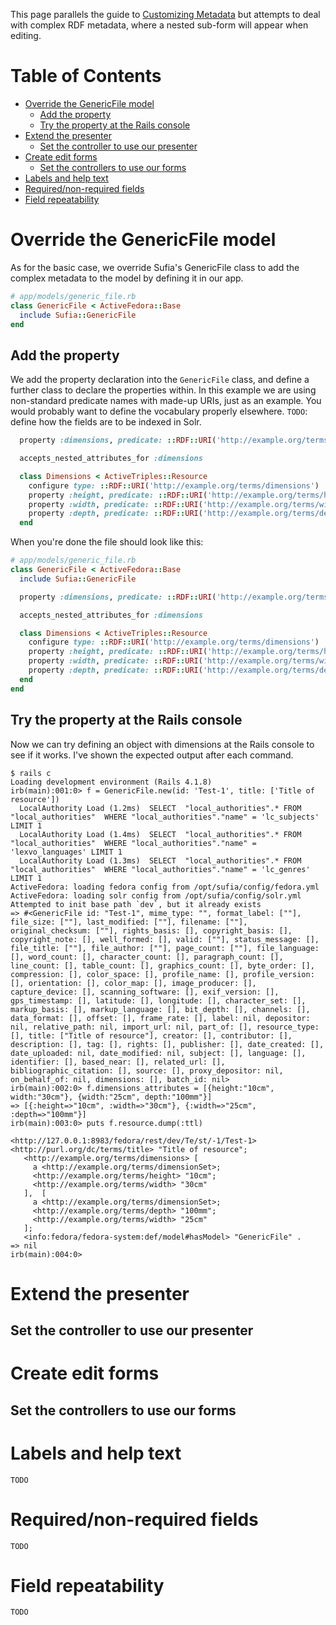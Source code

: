 This page parallels the guide to [Customizing Metadata](https://github.com/projecthydra/sufia/wiki/Customizing-Metadata) but attempts to deal with complex RDF metadata, where a nested sub-form will appear when editing.

Table of Contents
=================

  * [Override the GenericFile model](#override-the-genericfile-model)
    * [Add the property](#add-the-property)
    * [Try the property at the Rails console](#try-the-property-at-the-rails-console)
  * [Extend the presenter](#extend-the-presenter)
    * [Set the controller to use our presenter](#set-the-controller-to-use-our-presenter)
  * [Create edit forms](#create-edit-forms)
    * [Set the controllers to use our forms](#set-the-controllers-to-use-our-forms)
  * [Labels and help text](#labels-and-help-text)
  * [Required/non-required fields](#requirednon-required-fields)
  * [Field repeatability](#field-repeatability)

# Override the GenericFile model

As for the basic case, we override Sufia's GenericFile class to add the complex metadata to the model by defining it in our app.

```ruby
# app/models/generic_file.rb
class GenericFile < ActiveFedora::Base
  include Sufia::GenericFile
end
```

## Add the property

We add the property declaration into the `GenericFile` class, and define a further class to declare the properties within. In this example we are using non-standard predicate names with made-up URIs, just as an example. You would probably want to define the vocabulary properly elsewhere.
`TODO`: define how the fields are to be indexed in Solr.

```ruby
  property :dimensions, predicate: ::RDF::URI('http://example.org/terms/dimensions'), class_name: "Dimensions"

  accepts_nested_attributes_for :dimensions

  class Dimensions < ActiveTriples::Resource
    configure type: ::RDF::URI('http://example.org/terms/dimensions')
    property :height, predicate: ::RDF::URI('http://example.org/terms/height')
    property :width, predicate: ::RDF::URI('http://example.org/terms/width')
    property :depth, predicate: ::RDF::URI('http://example.org/terms/depth')
  end
```

When you're done the file should look like this:
```ruby
# app/models/generic_file.rb
class GenericFile < ActiveFedora::Base
  include Sufia::GenericFile

  property :dimensions, predicate: ::RDF::URI('http://example.org/terms/dimensions'), class_name: "Dimensions"

  accepts_nested_attributes_for :dimensions

  class Dimensions < ActiveTriples::Resource
    configure type: ::RDF::URI('http://example.org/terms/dimensions')
    property :height, predicate: ::RDF::URI('http://example.org/terms/height')
    property :width, predicate: ::RDF::URI('http://example.org/terms/width')
    property :depth, predicate: ::RDF::URI('http://example.org/terms/depth')
  end
end
```

## Try the property at the Rails console

Now we can try defining an object with dimensions at the Rails console to see if it works. I've shown the expected output after each command.
```
$ rails c
Loading development environment (Rails 4.1.8)
irb(main):001:0> f = GenericFile.new(id: 'Test-1', title: ['Title of resource'])
  LocalAuthority Load (1.2ms)  SELECT  "local_authorities".* FROM "local_authorities"  WHERE "local_authorities"."name" = 'lc_subjects' LIMIT 1
  LocalAuthority Load (1.4ms)  SELECT  "local_authorities".* FROM "local_authorities"  WHERE "local_authorities"."name" = 'lexvo_languages' LIMIT 1
  LocalAuthority Load (1.3ms)  SELECT  "local_authorities".* FROM "local_authorities"  WHERE "local_authorities"."name" = 'lc_genres' LIMIT 1
ActiveFedora: loading fedora config from /opt/sufia/config/fedora.yml
ActiveFedora: loading solr config from /opt/sufia/config/solr.yml
Attempted to init base path `dev`, but it already exists
=> #<GenericFile id: "Test-1", mime_type: "", format_label: [""], file_size: [""], last_modified: [""], filename: [""], original_checksum: [""], rights_basis: [], copyright_basis: [], copyright_note: [], well_formed: [], valid: [""], status_message: [], file_title: [""], file_author: [""], page_count: [""], file_language: [], word_count: [], character_count: [], paragraph_count: [], line_count: [], table_count: [], graphics_count: [], byte_order: [], compression: [], color_space: [], profile_name: [], profile_version: [], orientation: [], color_map: [], image_producer: [], capture_device: [], scanning_software: [], exif_version: [], gps_timestamp: [], latitude: [], longitude: [], character_set: [], markup_basis: [], markup_language: [], bit_depth: [], channels: [], data_format: [], offset: [], frame_rate: [], label: nil, depositor: nil, relative_path: nil, import_url: nil, part_of: [], resource_type: [], title: ["Title of resource"], creator: [], contributor: [], description: [], tag: [], rights: [], publisher: [], date_created: [], date_uploaded: nil, date_modified: nil, subject: [], language: [], identifier: [], based_near: [], related_url: [], bibliographic_citation: [], source: [], proxy_depositor: nil, on_behalf_of: nil, dimensions: [], batch_id: nil>
irb(main):002:0> f.dimensions_attributes = [{height:"10cm", width:"30cm"}, {width:"25cm", depth:"100mm"}]
=> [{:height=>"10cm", :width=>"30cm"}, {:width=>"25cm", :depth=>"100mm"}]
irb(main):003:0> puts f.resource.dump(:ttl)

<http://127.0.0.1:8983/fedora/rest/dev/Te/st/-1/Test-1> <http://purl.org/dc/terms/title> "Title of resource";
   <http://example.org/terms/dimensions> [
     a <http://example.org/terms/dimensionSet>;
     <http://example.org/terms/height> "10cm";
     <http://example.org/terms/width> "30cm"
   ],  [
     a <http://example.org/terms/dimensionSet>;
     <http://example.org/terms/depth> "100mm";
     <http://example.org/terms/width> "25cm"
   ];
   <info:fedora/fedora-system:def/model#hasModel> "GenericFile" .
=> nil
irb(main):004:0>
```

# Extend the presenter

## Set the controller to use our presenter

# Create edit forms

## Set the controllers to use our forms

# Labels and help text

`TODO`

# Required/non-required fields

`TODO`

# Field repeatability

`TODO`